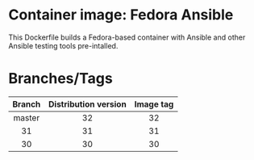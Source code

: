 # Container image: Fedora Ansible

This Dockerfile builds a Fedora-based container with Ansible and other Ansible testing tools pre-intalled.

# Branches/Tags

| Branch | Distribution version | Image tag |
| :----: | :------------------: | :-------: |
| master |          32          |    32     |
|   31   |          31          |    31     |
|   30   |          30          |    30     |
